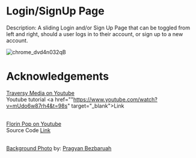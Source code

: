 # Login/SignUp Page
Description: A sliding Login and/or Sign Up Page that can be toggled from left and right, should a user logs in to their account, or sign up to a new account.

![chrome_dvd4n032qB](https://user-images.githubusercontent.com/110365482/197794489-0010b4ee-258f-43b3-809b-20981df67234.gif)

# Acknowledgements

<a href ="https://www.youtube.com/c/TraversyMedia" target="_blank">Traversy Media on Youtube</a><br>
Youtube tutorial <a href=""https://www.youtube.com/watch?v=mUdo6w87rh4&t=98s" target="_blank">Link</a>
<br><br>

<a href ="https://www.youtube.com/c/FlorinPop" target="_blank">Florin Pop on Youtube</a><br>
Source Code <a href="https://www.youtube.com/redirect?event=video_description&redir_token=QUFFLUhqbjBsZUVaclpBTTRyQnNfT0F2ZW1YVkoteDZRd3xBQ3Jtc0ttZHBKQ2hCOFZlVWZOS1lhQl96WlptbVQwNWFlS05NRzZHVUxaMUI3TzNRVjZaWGJRX3d3cDNDVHpnNGd3cmw0TUx0c0JlTzFFV3RZX05HRUZXSEhkbmZURmNUVGdhNkRRYjlKdEVveTdCckJNX3lnUQ&q=https%3A%2F%2Fcodepen.io%2FFlorinPop17%2Fpen%2FvPKWjd&v=mUdo6w87rh4" target="_blank">Link</a>
<br><br>

<a href ="https://www.pexels.com/photo/close-up-photo-of-lettuce-using-hydroponics-farming-4199758/" target="_blank">Background Photo</a> by: <a href ="https://www.pexels.com/@pragyanbezbo/" target="_blank">Pragyan Bezbaruah</a>
